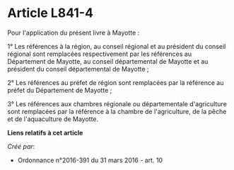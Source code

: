 # Article L841-4

Pour l'application du présent livre à Mayotte :

1° Les références à la région, au conseil régional et au président du conseil régional sont remplacées respectivement par les
références au Département de Mayotte, au conseil départemental de Mayotte et au président du conseil départemental de
Mayotte ;

2° Les références au préfet de région sont remplacées par la référence au préfet du Département de Mayotte ;

3° Les références aux chambres régionale ou départementale d'agriculture sont remplacées par la référence à la chambre de
l'agriculture, de la pêche et de l'aquaculture de Mayotte.

**Liens relatifs à cet article**

_Créé par_:

  - Ordonnance n°2016-391 du 31 mars 2016 - art. 10
